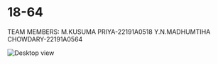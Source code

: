 # 18-64
TEAM MEMBERS:
 M.KUSUMA PRIYA-22191A0518
 Y.N.MADHUMTIHA CHOWDARY-22191A0564
 
![Desktop  view](https://github.com/madhumitha-2004/18-64/assets/133186688/6c8794f1-a1c2-42b7-b7b5-39693e8ee198)
